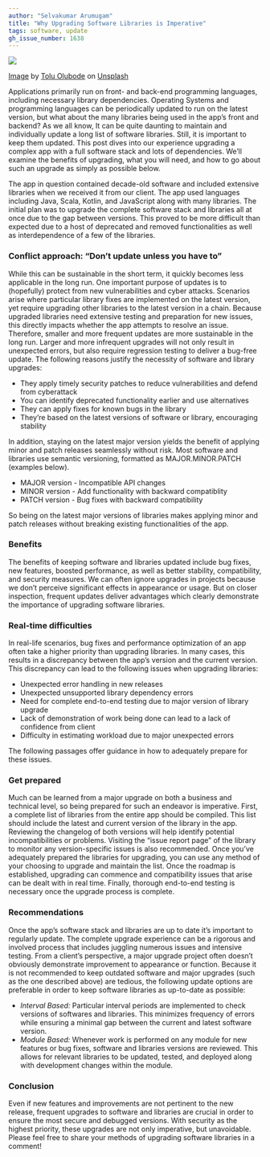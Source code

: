 ```yaml
---
author: "Selvakumar Arumugam"
title: "Why Upgrading Software Libraries is Imperative"
tags: software, update
gh_issue_number: 1638
---
```


![](/blog/posts/2020/06/10/why-upgrading-software-libraries-is-imperative/image-0.jpg)

[Image](https://unsplash.com/photos/PlBsJ5MybGc) by [Tolu Olubode](https://unsplash.com/@toluobde) on [Unsplash](https://unsplash.com)

Applications primarily run on front- and back-end programming languages, including necessary library dependencies. Operating Systems and programming languages can be periodically updated to run on the latest version, but what about the many libraries being used in the app’s front and backend? As we all know, It can be quite daunting to maintain and individually update a long list of software libraries. Still, it is important to keep them updated. This post dives into our experience upgrading a complex app with a full software stack and lots of dependencies. We’ll examine the benefits of upgrading, what you will need, and how to go about such an upgrade as simply as possible below.

The app in question contained decade-old software and included extensive libraries when we received it from our client. The app used languages including Java, Scala, Kotlin, and JavaScript along with many libraries. The initial plan was to upgrade the complete software stack and libraries all at once due to the gap between versions. This proved to be more difficult than expected due to a host of deprecated and removed functionalities as well as interdependence of a few of the libraries.

### Conflict approach: “Don’t update unless you have to”
While this can be sustainable in the short term, it quickly becomes less applicable in the long run. One important purpose of updates is to (hopefully) protect from new vulnerabilities and cyber attacks. Scenarios arise where particular library fixes are implemented on the latest version, yet require upgrading other libraries to the latest version in a chain. Because upgraded libraries need extensive testing and preparation for new issues, this directly impacts whether the app attempts to resolve an issue. Therefore, smaller and more frequent updates are more sustainable in the long run. Larger and more infrequent upgrades will not only result in unexpected errors, but also require regression testing to deliver a bug-free update. The following reasons justify the necessity of software and library upgrades:

* They apply timely security patches to reduce vulnerabilities and defend from cyberattack
* You can identify deprecated functionality earlier and use alternatives
* They can apply fixes for known bugs in the library
* They’re based on the latest versions of software or library, encouraging stability

In addition, staying on the latest major version yields the benefit of applying minor and patch releases seamlessly without risk. Most software and libraries use semantic versioning, formatted as MAJOR.MINOR.PATCH (examples below).

* MAJOR version - Incompatible API changes
* MINOR version - Add functionality with backward compatiblity
* PATCH version - Bug fixes with backward compatibility

So being on the latest major versions of libraries makes applying minor and patch releases without breaking existing functionalities of the app.

### Benefits
The benefits of keeping software and libraries updated include bug fixes, new features, boosted performance, as well as better stability, compatibility, and security measures. We can often ignore upgrades in projects because we don’t perceive significant effects in appearance or usage. But on closer inspection, frequent updates deliver advantages which clearly demonstrate the importance of upgrading software libraries.

### Real-time difficulties
In real-life scenarios, bug fixes and performance optimization of an app often take a higher priority than upgrading libraries. In many cases, this results in a discrepancy between the app’s version and the current version. This discrepancy can lead to the following issues when upgrading libraries:

* Unexpected error handling in new releases
* Unexpected unsupported library dependency errors
* Need for complete end-to-end testing due to major version of library upgrade
* Lack of demonstration of work being done can lead to a lack of confidence from client
* Difficulty in estimating workload due to major unexpected errors

The following passages offer guidance in how to adequately prepare for these issues.

### Get prepared
Much can be learned from a major upgrade on both a business and technical level, so being prepared for such an endeavor is imperative. First, a complete list of libraries from the entire app should be compiled. This list should include the latest and current version of the library in the app. Reviewing the changelog of both versions will help identify potential incompatibilities or problems. Visiting the “issue report page” of the library to monitor any version-specific issues is also recommended. Once you’ve adequately prepared the libraries for upgrading, you can use any method of your choosing to upgrade and maintain the list. Once the roadmap is established, upgrading can commence and compatibility issues that arise can be dealt with in real time. Finally, thorough end-to-end testing is necessary once the upgrade process is complete.

### Recommendations
Once the app’s software stack and libraries are up to date it’s important to regularly update. The complete upgrade experience can be a rigorous and involved process that includes juggling numerous issues and intensive testing. From a client’s perspective, a major upgrade project often doesn’t obviously demonstrate improvement to appearance or function. Because it is not recommended to keep outdated software and major upgrades (such as the one described above) are tedious, the following update options are preferable in order to keep software libraries as up-to-date as possible:

* *Interval Based:* Particular interval periods are implemented to check versions of softwares and libraries. This minimizes frequency of errors while ensuring a minimal gap between the current and latest software version.
* *Module Based:* Whenever work is performed on any module for new features or bug fixes, software and libraries versions are reviewed. This allows for relevant libraries to be updated, tested, and deployed along with development changes within the module.

### Conclusion
Even if new features and improvements are not pertinent to the new release, frequent upgrades to software and libraries are crucial in order to ensure the most secure and debugged versions. With security as the highest priority, these upgrades are not only imperative, but unavoidable. Please feel free to share your methods of upgrading software libraries in a comment!
